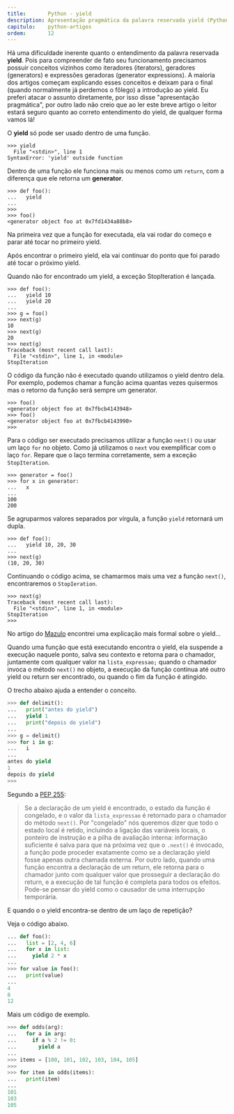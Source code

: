 ```yaml
---
title:       Python - yield
description: Apresentação pragmática da palavra reservada yield (Python)
capitulo:    python-artigos
ordem:       12
---
```


Há uma dificuldade inerente quanto o entendimento da palavra reservada __yield__. Pois para compreender de fato seu
funcionamento precisamos possuir conceitos vizinhos como iteradores (iterators), geradores (generators) e expressões
geradoras (generator expressions). A maioria dos artigos começam explicando esses conceitos e deixam para o final
(quando normalmente já perdemos o fôlego) a introdução ao yield. Eu preferi atacar o assunto diretamente, por isso disse
"apresentação pragmática", por outro lado não creio que ao ler este breve artigo o leitor estará seguro quanto ao correto
entendimento do yield, de qualquer forma vamos lá!

O __yield__ só pode ser usado dentro de uma função.

    >>> yield
      File "<stdin>", line 1
    SyntaxError: 'yield' outside function

Dentro de uma função ele funciona mais ou menos como um `return`, com a diferença que ele retorna um __generator__.

    >>> def foo():
    ...   yield
    ...
    >>>
    >>> foo()
    <generator object foo at 0x7fd1434a88b8>

Na primeira vez que a função for executada, ela vai rodar do começo e parar até tocar no primeiro yield.

Após encontrar o primeiro yield, ela vai continuar do ponto que foi parado até tocar o próximo yield.

Quando não for encontrado um yield, a exceção StopIteration é lançada.

    >>> def foo():
    ...   yield 10
    ...   yield 20
    ...
    >>> g = foo()
    >>> next(g)
    10
    >>> next(g)
    20
    >>> next(g)
    Traceback (most recent call last):
      File "<stdin>", line 1, in <module>
    StopIteration

O código da função não é executado quando utilizamos o yield dentro dela. Por exemplo, podemos chamar a função acima
quantas vezes quisermos mas o retorno da função será sempre um generator.

    >>> foo()
    <generator object foo at 0x7fbcb4143948>
    >>> foo()
    <generator object foo at 0x7fbcb4143990>
    >>>

Para o código ser executado precisamos utilizar a função `next()` ou usar um laço `for` no objeto. Como já utilizamos o
`next` vou exemplificar com o laço `for`. Repare que o laço termina corretamente, sem a exceção `StopIteration`.

    >>> generator = foo()
    >>> for x in generator:
    ...   x
    ...
    100
    200

Se agruparmos valores separados por vírgula, a função `yield` retornará um dupla.

    >>> def foo():
    ...   yield 10, 20, 30
    ...
    >>> next(g)
    (10, 20, 30)

Continuando o código acima, se chamarmos mais uma vez a função `next()`, encontraremos o `StopIeration`.

    >>> next(g)
    Traceback (most recent call last):
      File "<stdin>", line 1, in <module>
    StopIteration
    >>>


No artigo do [Mazulo](http://indacode.com/introducao-ao-python-generators/ "link-externo") encontrei uma explicação
mais formal sobre o yield...

Quando uma função que está executando encontra o yield, ela suspende a execução naquele ponto, salva seu contexto e
retorna para o chamador, juntamente com qualquer valor na `lista_expressao;` quando o chamador invoca o método `next()`
no objeto, a execução da função continua até outro yield ou return ser encontrado, ou quando o fim da função é atingido.

O trecho abaixo ajuda a entender o conceito.

```python
>>> def delimit():
...   print("antes do yield")
...   yield 1
...   print("depois do yield")
... 
>>> g = delimit()
>>> for i in g:
...   i
... 
antes do yield
1
depois do yield
>>>
```

Segundo a [PEP 255](https://www.python.org/dev/peps/pep-0255/ "link-externo"):

> Se a declaração de um yield é encontrado, o estado da função é congelado, e o valor da `lista_expressao` é retornado
> para o chamador do método `next()`. Por "congelado" nós queremos dizer que todo o estado local é retido, incluindo a
> ligação das variáveis locais, o ponteiro de instrução e a pilha de avaliação interna: informação suficiente é salva para
> que na próxima vez que o `.next()` é invocado, a função pode proceder exatamente como se a declaração yield fosse apenas
> outra chamada externa. Por outro lado, quando uma função encontra a declaração de um return, ele retorna para o chamador
> junto com qualquer valor que prosseguir a declaração do return, e a execução de tal função é completa para todos os
> efeitos. Pode-se pensar do yield como o causador de uma interrupção temporária.

E quando o o yield encontra-se dentro de um laço de repetição?

Veja o código abaixo.

```python
... def foo():
...   list = [2, 4, 6]
...   for x in list:
...     yield 2 * x
... 
>>> for value in foo():
...   print(value)
... 
4
8
12
```

Mais um código de exemplo.

```python
>>> def odds(arg):
...   for a in arg:
...     if a % 2 != 0:
...       yield a
... 
>>> items = [100, 101, 102, 103, 104, 105]
>>> 
>>> for item in odds(items):
...   print(item)
... 
101
103
105
```
